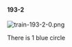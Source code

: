 #### 193-2
![train-193-2-0.png](https://github.com/lil-lab/nlvr/raw/master/nlvr/train/images/43/train-193-2-0.png "train-193-2-0.png")

There is 1 blue circle